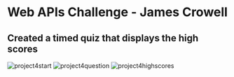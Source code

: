 # Web APIs Challenge - James Crowell
## Created a timed quiz that displays the high scores

![project4start](https://user-images.githubusercontent.com/91299930/147431171-fb4d81c3-ec12-44dc-ac1e-aa91ac75b628.jpg)
![project4question](https://user-images.githubusercontent.com/91299930/147431190-f0ec6651-7e35-406d-9d74-637eed83a04f.jpg)
![project4highscores](https://user-images.githubusercontent.com/91299930/147431205-7e1ea3d1-1573-410b-bfbb-f551d0a06fb7.jpg)
